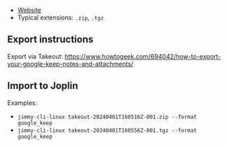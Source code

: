 - [Website](https://keep.google.com/)
- Typical extensions: `.zip`, `.tgz`

## Export instructions

Export via Takeout: <https://www.howtogeek.com/694042/how-to-export-your-google-keep-notes-and-attachments/>

## Import to Joplin

Examples:

- `jimmy-cli-linux takeout-20240401T160516Z-001.zip --format google_keep`
- `jimmy-cli-linux takeout-20240401T160556Z-001.tgz --format google_keep`
